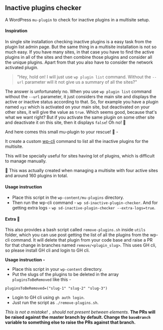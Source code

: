 ## Inactive plugins checker

A WordPress `mu-plugin` to check for inactive plugins in a multisite setup.

#### Inspiration

In single site installation checking inactive plugins is a easy task from the plugin list admin page.
But the same thing in a multisite installation is not so much easy. If you have many sites, in that case you have to find the active plugins in all of the sites and then combine those plugins and consider all the unique plugins. Apart from that you also have to consider the network activated plugin.

> "Hey, hold on! I will just use `wp plugin list` command. Without the `--url` parameter will it not give us a summary of all the sites?"

The answer is unfortunately no. When you use `wp plugin list` command without the `--url` parameter, it just considers the main site and displays the active or inactive status according to that. So, for example you have a plugin named `xyz` which is activated on your main site, but deactivated on your other sites, it will give the value as `true`. Which seems good, because that's what we want right? But if you activate the same plugin on some other site and deactivate it on this site, then it displays `false`! Oh no! 🙁

And here comes this small mu-plugin to your rescue! 🎉 -

It create a custom [wp-cli](https://wp-cli.org/) command to list all the inactive plugins for the multisite.

This will be specially useful for sites having lot of plugins, which is difficult to manage manually.

🤫 This was actually created when managing a multisite with four active sites and around 160 plugins in total.

#### Usage instruction

- Place this script in the `wp-content/mu-plugins` directory.
- Then run the wp-cli command - `wp sd-inactive-plugin-checker`. And for getting extra logs - `wp sd-inactive-plugin-checker --extra-logs=true`.

#### Extra :tada:

This also provides a bash script called `remove-plugins.sh` inside `utils` folder, which you can use post getting the list of all the plugins from the wp-cli command. It will delete that plugin from your code base and raise a PR for that change in branches named `remove/<plugin_slug>`. This uses GH cli, so please install GH cli and login to GH cli.

**Usage instruction -**
- Place this script in your `wp-content` directory.
- Put the slugs of the plugins to be deleted in the array `pluginsToBeRemoved` like this -

```
pluginsToBeRemoved=("slug-1" "slug-2" "slug-3")
```
- Login to GH cli using `gh auth login`.
- Just run the script as `./remove-plugins.sh`.

*This is not a mistake! `,` should not present between elements.*
**The PRs will be raised against the master branch by default. Change the `baseBranch` variable to something else to raise the PRs against that branch.**
